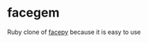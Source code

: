 facegem
=======

Ruby clone of [facepy](https://github.com/jgorset/facepy) because it is easy to use
